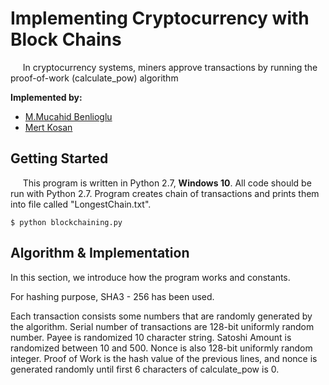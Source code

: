 # Implementing Cryptocurrency with Block Chains

&nbsp;&nbsp;&nbsp;&nbsp;
In cryptocurrency systems, miners approve transactions by running the proof-of-work (calculate_pow) algorithm

**Implemented by:**

 * [M.Mucahid Benlioglu](https://github.com/mbenlioglu)
 * [Mert Kosan](https://github.com/mertkosan)


## Getting Started

&nbsp;&nbsp;&nbsp;&nbsp;
This program is written in Python 2.7, **Windows 10**. All code should be run with Python 2.7. 
Program creates chain of transactions and prints them into file called "LongestChain.txt".

    $ python blockchaining.py

## Algorithm & Implementation

In this section, we introduce how the program works and constants.

For hashing purpose, SHA3 - 256 has been used.

Each transaction consists some numbers that are randomly generated by the algorithm.
Serial number of transactions are 128-bit uniformly random number.
Payee is randomized 10 character string.
Satoshi Amount is randomized between 10 and 500.
Nonce is also 128-bit uniformly random integer.
Proof of Work is the hash value of the previous lines, 
and nonce is generated randomly until first 6 characters of calculate_pow is 0.
